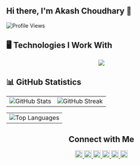 ## Hi there, I'm Akash Choudhary 👋

![Profile Views](https://komarev.com/ghpvc/?username=iakashchoudhary&color=green)

<!--
**iakashchoudhary/iakashchoudhary** is a ✨ _special_ ✨ repository because its `README.md` (this file) appears on your GitHub profile.

Here are some ideas to get you started:

- 🔭 I’m currently working on ...
- 🌱 I’m currently learning ...
- 👯 I’m looking to collaborate on ...
- 🤔 I’m looking for help with ...
- 💬 Ask me about ...
- 📫 How to reach me: ...
- 😄 Pronouns: ...
- ⚡ Fun fact: ...
-->

## 🖥️ Technologies I Work With

<p align="center">
  <a href="https://skillicons.dev">
    <img src="https://skillicons.dev/icons?i=anaconda,androidstudio,angular,apple,arduino,aws,bootstrap,c,cs,cpp,css,django,dotnet,eclipse,figma,git,gmail,gradle,html,github,java,js,linux,md,netlify,nodejs,php,postman,py,r,raspberrypi,spring,sqlite,stackoverflow,sklearn,tensorflow,ubuntu,visualstudio,vscode&perline=13&theme=light" />
  </a>
</p>

<!-- 
### 🖥️ Programming Languages

<p align="center">
  <a href="https://skillicons.dev">
    <img src="https://skillicons.dev/icons?i=java,python," />
  </a>
</p>

### 💾 Databases

<p align="center">
  <a href="https://skillicons.dev">
    <img src="https://skillicons.dev/icons?i=" />
  </a>
</p>

### ⚙️ Frameworks

<p align="center">
  <a href="https://skillicons.dev">
    <img src="https://skillicons.dev/icons?i=angular," />
  </a>
</p>

### 🛠️ Software & Tools

<p align="center">
  <a href="https://skillicons.dev">
    <img src="https://skillicons.dev/icons?i=anaconda,androidstudio,arduino" />
  </a>
</p>

### 🔌 APIs

<p align="center">
  <a href="https://skillicons.dev">
    <img src="https://skillicons.dev/icons?i=" />
  </a>
</p>

### 🧪 Testing Frameworks

<p align="center">
  <a href="https://skillicons.dev">
    <img src="https://skillicons.dev/icons?i=" />
  </a>
</p>

### Version Control Systems

<p align="center">
  <a href="https://skillicons.dev">
    <img src="https://skillicons.dev/icons?i=" />
  </a>
</p>

### Design & Prototyping Tools

<p align="center">
  <a href="https://skillicons.dev">
    <img src="https://skillicons.dev/icons?i=" />
  </a>
</p>

### Big Data & Analytics

<p align="center">
  <a href="https://skillicons.dev">
    <img src="https://skillicons.dev/icons?i=" />
  </a>
</p>

### Machine Learning & Artifical Intelligence

<p align="center">
  <a href="https://skillicons.dev">
    <img src="https://skillicons.dev/icons?i=" />
  </a>
</p>
-->

## 📊 GitHub Statistics

<table>
  <tr>
    <td><img src="https://github-readme-stats.vercel.app/api?username=iakashchoudhary&show_icons=true&theme=default" alt="GitHub Stats"></td>
    <td><img src="https://github-readme-streak-stats.herokuapp.com/?user=iakashchoudhary&theme=default" alt="GitHub Streak"></td>
  </tr>
</table>

<table>
  <tr>
    <td><img src="https://github-readme-stats.vercel.app/api/top-langs/?username=iakashchoudhary&layout=compact&theme=default" alt="Top Languages"></td>
  </tr>
</table>

<h2 align="center">Connect with Me</h2>
  <p align="center">
    <a href="https://www.codechef.com/users/akashchoudhari">
      <img src="https://github.com/user-attachments/assets/40336849-22dc-4b9a-be85-10cb399e54c7" alt="CodeChef" height="20" weight="20" />
    </a>
    <a href="https://github.com/iakashchoudhary">
      <img src="https://github.com/user-attachments/assets/4991cdab-e284-4309-aa76-14ec3a4b606e" alt="GitHub" height="20" weight="20" />
    </a>
    <a href="mailto:akash01082001@gmail.com">
      <img src="https://github.com/user-attachments/assets/c2e36351-741a-411a-ac1d-5d497bab6075" alt="Gmail" height="20" weight="20" />
    </a>
    <a href="https://www.hackerrank.com/iakashchoudhary">
      <img src="https://github.com/user-attachments/assets/fb520a50-7710-4c76-8289-34337dd6ee0e" alt="HackerRank" height="20" weight="20" />
    </a>
    <a href="https://leetcode.com/iakashchoudhary/">
      <img src="https://github.com/user-attachments/assets/d0fa5a90-9b74-4712-8742-e12602d3a613" alt="LeetCode" height="20" weight="20" />
    </a>
    <a href="https://www.linkedin.com/in/iakashchoudhary">
      <img src="https://github.com/user-attachments/assets/90be985a-2959-43b6-b204-a51d8c555eed" alt="LinkedIn" height="20" weight="20" />
    </a>
  </p>

